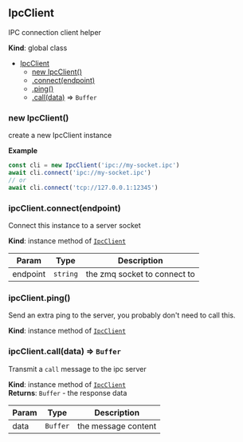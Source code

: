<a name="IpcClient"></a>

## IpcClient
IPC connection client helper

**Kind**: global class  

* [IpcClient](#IpcClient)
    * [new IpcClient()](#new_IpcClient_new)
    * [.connect(endpoint)](#IpcClient+connect)
    * [.ping()](#IpcClient+ping)
    * [.call(data)](#IpcClient+call) ⇒ <code>Buffer</code>

<a name="new_IpcClient_new"></a>

### new IpcClient()
create a new IpcClient instance

**Example**  
```js
const cli = new IpcClient('ipc://my-socket.ipc')
await cli.connect('ipc://my-socket.ipc')
// or
await cli.connect('tcp://127.0.0.1:12345')
```
<a name="IpcClient+connect"></a>

### ipcClient.connect(endpoint)
Connect this instance to a server socket

**Kind**: instance method of [<code>IpcClient</code>](#IpcClient)  

| Param | Type | Description |
| --- | --- | --- |
| endpoint | <code>string</code> | the zmq socket to connect to |

<a name="IpcClient+ping"></a>

### ipcClient.ping()
Send an extra ping to the server, you probably don't need to call this.

**Kind**: instance method of [<code>IpcClient</code>](#IpcClient)  
<a name="IpcClient+call"></a>

### ipcClient.call(data) ⇒ <code>Buffer</code>
Transmit a `call` message to the ipc server

**Kind**: instance method of [<code>IpcClient</code>](#IpcClient)  
**Returns**: <code>Buffer</code> - the response data  

| Param | Type | Description |
| --- | --- | --- |
| data | <code>Buffer</code> | the message content |

